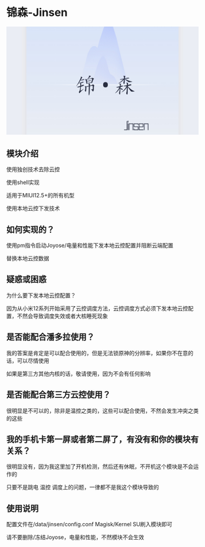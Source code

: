 # 锦森-Jinsen
![Header](https://github.com/Jinsens/Jinsen/blob/main/Jinsen.png "Header")
## 模块介绍
使用独创技术去除云控

使用shell实现

适用于MIUI12.5+的所有机型

使用本地云控下发技术

## 如何实现的？

使用pm指令启动Joyose/电量和性能下发本地云控配置并阻断云端配置

替换本地云控数据

## 疑惑或困惑

为什么要下发本地云控配置？

因为从小米12系列开始采用了云控调度方法，云控调度方式必须下发本地云控配置，不然会导致调度失效或者大核睡死现象

## 是否能配合潘多拉使用？

我的答案是肯定是可以配合使用的，但是无法锁原神的分辨率，如果你不在意的话，可以尽情使用

如果是第三方其他内核的话，敬请使用，因为不会有任何影响

## 是否能配合第三方云控使用？

很明显是不可以的，除非是温控之类的，这些可以配合使用，不然会发生冲突之类的这些

## 我的手机卡第一屏或者第二屏了，有没有和你的模块有关系？

很明显没有，因为我这里加了开机检测，然后还有休眠，不开机这个模块是不会运作的

只要不是跳电 温控 调度上的问题，一律都不是我这个模块导致的

## 使用说明

配置文件在/data/jinsen/config.conf
Magisk/Kernel SU刷入模块即可

请不要删除/冻结Joyose，电量和性能，不然模块不会生效
